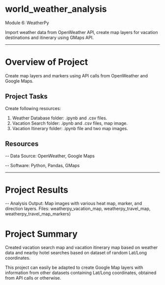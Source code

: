 # world_weather_analysis
Module 6: WeatherPy

Import weather data from OpenWeather API, create map layers for vacation destinations and itinerary using GMaps API.

------------------------------
# Overview of Project
Create map layers and markers using API calls from OpenWeather and Google Maps.

## Project Tasks
Create following resources:

1. Weather Database folder: .ipynb and .csv files.
2. Vacation Search folder: .ipynb and .csv files, map image.
3. Vacation Itinerary folder: .ipynb file and two map images. 

## Resources
-- Data Source: OpenWeather, Google Maps

-- Software: Python, Pandas, GMaps

-------------------------------

# Project Results
-- Analysis Output: 
Map images with various heat map, marker, and direction layers.
Files: weatherpy_vacation_map, weatherpy_travel_map, weatherpy_travel_map_markers)


# Project Summary

Created vacation search map and vacation itinerary map based on weather data and nearby hotel searches based on dataset of random Lat/Long coordinates. 

This project can easily be adapted to create Google Map layers with information from other datasets containing Lat/Long coordinates, obtained from API calls or otherwise. 

